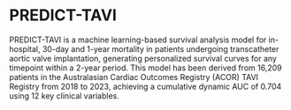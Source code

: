 # PREDICT-TAVI

PREDICT-TAVI is a machine learning-based survival analysis model for in-hospital, 30-day and 1-year mortality in patients undergoing transcatheter aortic valve implantation, generating personalized survival curves for any timepoint within a 2-year period. This model has been derived from 16,209 patients in the Australasian Cardiac Outcomes Registry (ACOR) TAVI Registry from 2018 to 2023, achieving a cumulative dynamic AUC of 0.704 using 12 key clinical variables.